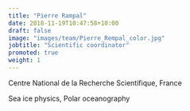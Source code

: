 ```yaml
---
title: "Pierre Rampal"
date: 2018-11-19T10:47:58+10:00
draft: false
image: "images/team/Pierre_Rempal_color.jpg"
jobtitle: "Scientific coordinator"
promoted: true
weight: 1
---
```


Centre National de la Recherche Scientifique, France

Sea ice physics, Polar oceanography
